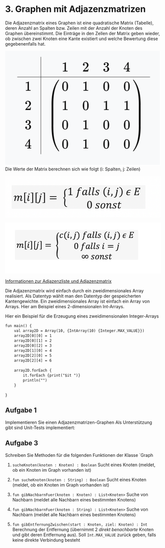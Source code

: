 # 3. Graphen mit Adjazenzmatrizen
Die Adjazenzmatrix eines Graphen ist eine quadratische Matrix (Tabelle), deren Anzahl an Spalten bzw. Zeilen mit der Anzahl der Knoten des Graphen übereinstimmt. 
Die Einträge in den Zellen der Matrix geben wieder, ob zwischen zwei Knoten eine Kante existiert und welche Bewertung diese gegebenenfalls hat.

![Bild](matrix.png)
Die Werte der Matrix berechnen sich wie folgt (i: Spalten, j: Zeilen)

![Bild](mij1.png)

![Bild](mij2.png)

[Informationen zur Adjazenzliste und Adjazenzmatrix](https://www.youtube.com/watch?v=Pw4aeb_UMOo)


Die Adjazenzmatrix wird einfach durch ein zweidimensionales Array realisiert. Als Datentyp wählt man den Datentyp der gespeicherten Kantengewichte. 
Ein zweidimensionales Array ist einfach ein Array von Arrays. Hier am Beispiel eines 2-dimensionalen Int-Arrays.

Hier ein Beispiel für die Erzeugung eines zweidimensionalen Integer-Arrays
```
fun main() {
    val array2D = Array(10, {IntArray(10) {Integer.MAX_VALUE}})
    array2D[0][0] = 1
    array2D[0][1] = 2
    array2D[0][2] = 3
    array2D[1][0] = 4
    array2D[2][0] = 5
    array2D[2][4] = 6
   
    array2D.forEach { 
        it.forEach {print("$it ")}
        println("")
    }
    
}
```
## Aufgabe 1
Implementieren Sie einen Adjazenzmatrizen-Graphen 
Als Unterstützung gibt sind Unit-Tests implementiert:


## Aufgabe 3
Schreiben Sie Methoden für die folgenden Funktionen der Klasse `Graph

1. `sucheKnoten(knoten : Knoten) : Boolean`
   Sucht eines Knoten (meldet, ob ein Knoten im Graph vorhanden ist)

2. `fun sucheKnoten(knoten : String) : Boolean`
   Sucht eines Knoten (meldet, ob ein Knoten im Graph vorhanden ist)
   
3. `fun gibNachbarnFuer(knoten : Knoten) : List<Knoten>`
   Suche von Nachbarn (meldet alle Nachbarn eines bestimmten Knotens)

4. `fun gibNachbarnFuer(knoten : String) : List<Knoten>`
   Suche von Nachbarn (meldet alle Nachbarn eines bestimmten Knotens)
   
6. `fun gibEntfernungZwischen(start : Knoten, ziel: Knoten) : Int`
   Berechnung der Entfernung (übernimmt 2 *direkt benachbarte* Knoten und gibt deren Entfernung aus).
   Soll `Int.MAX_VALUE` zurück geben, falls keine direkte Verbindung besteht